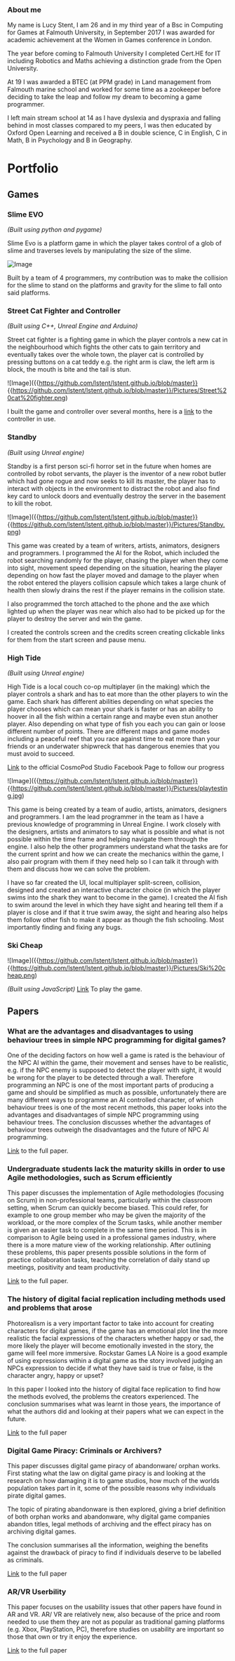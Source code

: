 ### About me

My name is Lucy Stent, I am 26 and in my third year of a Bsc in Computing for Games at Falmouth University, in September 2017
I was awarded for academic achievement at the Women in Games conference in London.

The year before coming to Falmouth University I completed Cert.HE for IT including Robotics and Maths achieving a distinction grade from the Open University.

At 19 I was awarded a BTEC (at PPM grade) in Land management from Falmouth marine school and worked for some time as a zookeeper before deciding to take the leap and follow my dream to becoming a game programmer.

I left main stream school at 14 as I have dyslexia and dyspraxia and falling behind in most classes compared to my peers, I was then educated by Oxford Open Learning and received a B in double science, C in English, C in Math, B in Psychology and B in Geography.

# **Portfolio**

## **Games**

### Slime EVO

_(Built using python and pygame)_

Slime Evo is a platform game in which the player takes control of a glob of slime and traverses levels by manipulating the size of the slime.

![Image]({{https://github.com/lstent/lstent.github.io/blob/master}}{{https://github.com/lstent/lstent.github.io/blob/master}}/Pictures/Slime%20EVO.jpg)

Built by a team of 4 programmers, my contribution was to make the collision for the slime to stand on the platforms and gravity for the slime to fall onto said platforms.

### Street Cat Fighter and Controller

_(Built using C++, Unreal Engine and Arduino)_

Street cat fighter is a fighting game in which the player controls a new cat in the neighbourhood which fights the other cats to gain territory and eventually takes over the whole town, the player cat is controlled by pressing buttons on a cat teddy e.g. the right arm is claw, the left arm is block, the mouth is bite and the tail is stun.

![Image]({{https://github.com/lstent/lstent.github.io/blob/master}}
{{https://github.com/lstent/lstent.github.io/blob/master}}/Pictures/Street%20cat%20fighter.png)

I built the game and controller over several months, here is a [link](https://www.youtube.com/watch?v=tlWThEZve9o) to the controller in use.

### Standby

_(Built using Unreal engine)_

Standby is a first person sci-fi horror set in the future when homes are controlled by robot servants, the player is the inventor of a new robot butler which had gone rogue and now seeks to kill its master, the player has to interact with objects in the environment to distract the robot and also find key card to unlock doors and eventually destroy the server in the basement to kill the robot.

![Image]({{https://github.com/lstent/lstent.github.io/blob/master}}
{{https://github.com/lstent/lstent.github.io/blob/master}}/Pictures/Standby.png)

This game was created by a team of writers, artists, animators, designers and programmers. I programmed the AI for the Robot, which included the robot searching randomly for the player, chasing the player when they come into sight, movement speed depending on the situation, hearing the player depending on how fast the player moved and damage to the player when the robot entered the players collision capsule which takes a large chunk of health then slowly drains the rest if the player remains in the collision state.

I also programmed the torch attached to the phone and the axe which lighted up when the player was near which also had to be picked up for the player to destroy the server and win the game.

I created the controls screen and the credits screen creating clickable links for them from the start screen and pause menu.

### High Tide

_(Built using Unreal engine)_

High Tide is a local couch co-op multiplayer (in the making) which the player controls a shark and has to eat more than the other players to win the game. Each shark has different abilities depending on what species the player chooses which can mean your shark is faster or has an ability to hoover in all the fish within a certain range and maybe even stun another player. Also depending on what type of fish you each you can gain or loose different number of points. There are different maps and game modes including a peaceful reef that you race against time to eat more than your friends or an underwater shipwreck that has dangerous enemies that you must avoid to succeed.

[Link](https://www.facebook.com/CosmoPodStudios/) to the official CosmoPod Studio Facebook Page to follow our progress

![Image]({{https://github.com/lstent/lstent.github.io/blob/master}}
{{https://github.com/lstent/lstent.github.io/blob/master}}/Pictures/playtesting.jpg)

This game is being created by a team of audio, artists, animators, designers and programmers. I am the lead programmer in the team as I have a previous knowledge of programming in Unreal Engine. I work closely with the designers, artists and animators to say what is possible and what is not possible within the time frame and helping navigate them through the engine. I also help the other programmers understand what the tasks are for the current sprint and how we can create the mechanics within the game, I also pair program with them if they need help so I can talk it through with them and discuss how we can solve the problem.

I have so far created the UI, local multiplayer split-screen, collision, designed and created an interactive character choice (in which the player swims into the shark they want to become in the game). I created the AI fish to swim around the level in which they have sight and hearing tell them if a player is close and if that it true swim away, the sight and hearing also helps them follow other fish to make it appear as though the fish schooling. Most importantly finding and fixing any bugs.

### Ski Cheap

![Image]({{https://github.com/lstent/lstent.github.io/blob/master}} {{https://github.com/lstent/lstent.github.io/blob/master}}/Pictures/Ski%20cheap.png)

_(Built using JavaScript)_
[Link](https://lstent.github.io/game.html) To play the game.

## **Papers**

### What are the advantages and disadvantages to using behaviour trees in simple NPC programming for digital games?

One of the deciding factors on how well a game is rated is the behaviour of the NPC AI within the game, their movement and senses have to be realistic, e.g. if the NPC enemy is supposed to detect the player with sight, it would be wrong for the player to be detected through a wall. Therefore programming an NPC is one of the most important parts of producing a game and should be simplified as much as possible, unfortunately there are many different ways to programme an AI controlled character, of which behaviour trees is one of the most recent methods, this paper looks into the advantages and disadvantages of simple NPC programming using behaviour trees. The conclusion discusses whether the advantages of behaviour trees outweigh the disadvantages and the future of NPC AI programming.

[Link](https://github.com/lstent/comp160-engineering/blob/master/Software%20engineering%20essay.pdf) to the full paper.

### Undergraduate students lack the maturity skills in order to use Agile methodologies, such as Scrum efficiently

This paper discusses the implementation of Agile methodologies (focusing on Scrum) in non-professional teams, particularly within the classroom setting, when Scrum can quickly become biased. This could refer, for example to one group member who may be given the majority of the workload, or the more complex of the Scrum tasks, while another member is given an easier task to complete in the same time period. This is in comparison to Agile being used in a professional games industry, where there is a more mature view of the working relationship. After outlining these problems, this paper presents possible solutions in the form of practice collaboration tasks, teaching the correlation of daily stand up meetings, positivity and team productivity.

[Link](https://github.com/lstent/comp150-agile/blob/master/essay.pdf) to the full paper.

### The history of digital facial replication including methods used and problems that arose

Photorealism is a very important factor to take into account for creating characters for digital games, if the game has an emotional plot line the more realistic the facial expressions of the characters whether happy or sad, the more likely the player will become emotionally invested in the story, the game will feel more immersive. Rockstar Games LA Noire is a good example of using expressions within a digital game as the story involved judging an NPCs expression to decide if what they have said is true or false, is the character angry, happy or upset?

In this paper I looked into the history of digital face replication to find how the methods evolved, the problems the creators experienced. The conclusion summarises what was learnt in those years, the importance of what the authors did and looking at their papers what we can expect in the future.

[Link](https://github.com/lstent/comp130-journal/blob/master/Research%20project.pdf) to the full paper

### Digital Game Piracy: Criminals or Archivers?

This paper discusses digital game piracy of abandonware/ orphan works. First stating what the law on digital game piracy is and looking at the research on how damaging it is to game studios, how much of the worlds population takes part in it, some of the possible reasons why individuals pirate digital games.

The topic of pirating abandonware is then explored, giving a brief definition of both orphan works and abandonware, why digital game companies abandon titles, legal methods of archiving and the effect piracy has on archiving digital games.

The conclusion summarises all the information, weighing the benefits against the drawback of piracy to find if individuals deserve to be labelled as criminals.

[Link](https://github.com/lstent/comp230-ethics/blob/master/Draft/Criminals%20or%20Archivers.pdf) to the full paper

### AR/VR Userbility

This paper focuses on the usability issues that other papers have found in AR and VR. AR/ VR are relatively new, also because of the price and room needed to use them they are not as popular as traditional gaming platforms (e.g. Xbox, PlayStation, PC), therefore studies on usability are important so those that own or try it enjoy the experience.

[Link](https://github.com/lstent/COMP210_3_journal/blob/master/Research%20Journal.pdf) to the full paper
